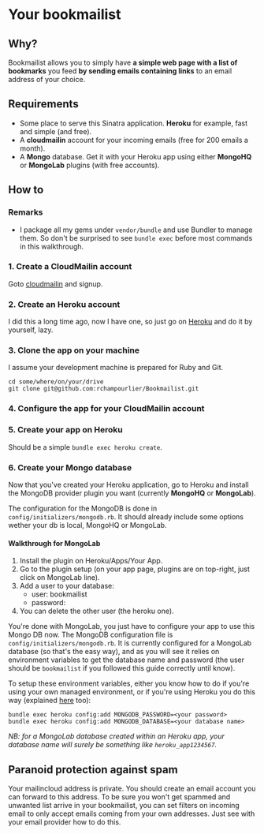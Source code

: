 # Your bookmailist

## Why?

Bookmailist allows you to simply have **a simple web page with a list of bookmarks** you feed **by sending emails containing links** to an email address of your choice.

## Requirements

* Some place to serve this Sinatra application. **Heroku** for example, fast and simple (and free).
* A **cloudmailin** account for your incoming emails (free for 200 emails a month).
* A **Mongo** database. Get it with your Heroku app using either **MongoHQ** or **MongoLab** plugins (with free accounts).

## How to

### Remarks

* I package all my gems under `vendor/bundle` and use Bundler to manage them. So don't be surprised to see `bundle exec` before most commands in this walkthrough.

### 1. Create a CloudMailin account

Goto [cloudmailin](http://cloudmailin.com) and signup.

### 2. Create an Heroku account

I did this a long time ago, now I have one, so just go on [Heroku](www.heroku.com) and do it by yourself, lazy.

### 3. Clone the app on your machine

I assume your development machine is prepared for Ruby and Git.

    cd some/where/on/your/drive
    git clone git@github.com:rchampourlier/Bookmailist.git

### 4. Configure the app for your CloudMailin account

### 5. Create your app on Heroku

Should be a simple `bundle exec heroku create`.

### 6. Create your Mongo database

Now that you've created your Heroku application, go to Heroku and install the MongoDB provider plugin you want (currently **MongoHQ** or **MongoLab**).

The configuration for the MongoDB is done in `config/initializers/mongodb.rb`. It should already include some options wether your db is local, MongoHQ or MongoLab.

#### Walkthrough for **MongoLab**

1. Install the plugin on Heroku/Apps/Your App.
2. Go to the plugin setup (on your app page, plugins are on top-right, just click on MongoLab line).
3. Add a user to your database:
	- user: bookmailist
	- password: <whatever-you-want>
4. You can delete the other user (the heroku one).

You're done with MongoLab, you just have to configure your app to use this Mongo DB now. The MongoDB configuration file is `config/initializers/mongodb.rb`. It is currently configured for a MongoLab database (so that's the easy way), and as you will see it relies on environment variables to get the database name and password (the user should be `bookmailist` if you followed this guide correctly until know).

To setup these environment variables, either you know how to do if you're using your own managed environment, or if you're using Heroku you do this way (explained [here]() too):

    bundle exec heroku config:add MONGODB_PASSWORD=<your password>
    bundle exec heroku config:add MONGODB_DATABASE=<your database name>

_NB: for a MongoLab database created within an Heroku app, your database name will surely be something like `heroku_app1234567`._


## Paranoid protection against spam

Your mailincloud address is private. You should create an email account you can forward to this address. To be sure you won't get spammed and unwanted list arrive in your bookmailist, you can set filters on incoming email to only accept emails coming from your own addresses. Just see with your email provider how to do this.